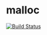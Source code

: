 # malloc

[![Build Status](https://travis-ci.org/qdequele/malloc.svg?branch=master)](https://travis-ci.org/qdequele/malloc)
